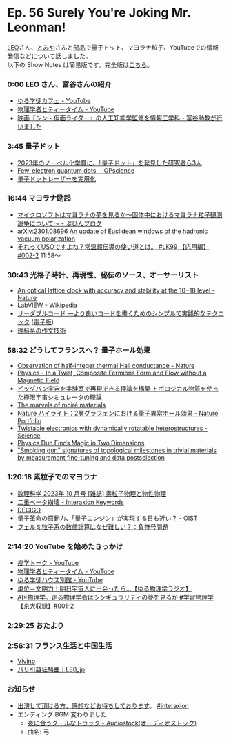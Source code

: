 # Ep. 56 Surely You're Joking Mr. Leonman!

[LEO](https://twitter.com/LE0_jp)さん、[とみや](https://twitter.com/TomiyaAkio)さんと[部品](https://twitter.com/tjmlab)で量子ドット、マヨラナ粒子、YouTubeでの情報発信などについて話しました。  
以下の Show Notes は簡易版です。完全版は[こちら](https://interaxion-podcast.github.io/56)。

### 0:00 LEO さん、富谷さんの紹介

- [ゆる学徒カフェ - YouTube](https://www.youtube.com/channel/UCayn-KD-Qjwa8ppQJ50bEAw/videos)
- [物理学者とティータイム - YouTube](https://www.youtube.com/@teatime_with_physicists)
- [映画『シン・仮面ライダー』の人工知能学監修を情報工学科・富谷助教が行いました](https://www.iput.ac.jp/osaka/news/13833/)

### 3:45 量子ドット

- [2023年のノーベル化学賞に、「量子ドット」を発見した研究者ら3人](https://www3.nhk.or.jp/news/special/nobelprize/2023/chemistry/article_28.html)
- [Few-electron quantum dots - IOPscience](https://iopscience.iop.org/article/10.1088/0034-4885/64/6/201/meta)
- [量子ドットレーザーを実用化](https://www.jst.go.jp/seika/bt123-124.html)

### 16:44 マヨラナ励起

- [マイクロソフトはマヨラナの夢を見るか～固体中におけるマヨラナ粒子観測論争について～ - ぶひんブログ](https://buhin-blog.blogspot.com/2022/08/blog-post.html)
- [arXiv:2301.08696 An update of Euclidean windows of the hadronic vacuum polarization](https://arxiv.org/abs/2301.08696)  
- [それってUSOですよね？常温超伝導の使い道とは。 #LK99 【応用編】 #002-2](https://youtu.be/yBLT32ZAWQQ&t=718) 11:58〜

### 30:43 光格子時計、再現性、秘伝のソース、オーサーリスト

- [An optical lattice clock with accuracy and stability at the 10−18 level - Nature](https://www.nature.com/articles/nature12941)
- [LabVIEW - Wikipedia](https://ja.wikipedia.org/wiki/LabVIEW)
- [リーダブルコード ―より良いコードを書くためのシンプルで実践的なテクニック](https://amzn.to/46hgVTV) ([電子版](https://www.oreilly.co.jp/books/9784873115658/))
- [理科系の作文技術](https://amzn.to/40ILIbd)

### 58:32 どうしてフランスへ？ 量子ホール効果

- [Observation of half-integer thermal Hall conductance - Nature](https://www.nature.com/articles/s41586-018-0184-1)
- [Physics - In a Twist, Composite Fermions Form and Flow without a Magnetic Field](https://physics.aps.org/articles/v16/163)
- [ビッグバン宇宙を実験室で再現できる理論を構築 トポロジカル物質を使った極限宇宙シミュレータの理論](https://www.sci.tohoku.ac.jp/news/20220517-12080.html)  
- [The marvels of moiré materials](https://www.nature.com/articles/s41578-021-00284-1)
- [Nature ハイライト：2層グラフェンにおける量子異常ホール効果 - Nature Portfolio](https://www.natureasia.com/ja-jp/nature/highlights/109666)
- [Twistable electronics with dynamically rotatable heterostructures - Science](https://www.science.org/doi/10.1126/science.aat6981)
- [Physics Duo Finds Magic in Two Dimensions](https://www.quantamagazine.org/physics-duo-finds-magic-in-two-dimensions-20220816/)
- ["Smoking gun" signatures of topological milestones in trivial materials by measurement fine-tuning and data postselection](https://arxiv.org/abs/2309.09368)

### 1:20:18 素粒子でのマヨラナ

- [数理科学 2023年 10 月号 [雑誌] 素粒子物理と物性物理](https://amzn.to/40bh2PD)
- [二重ベータ崩壊 - Interaxion Keywords](https://interaxion-podcast.github.io/keywords/dbd/)
- [DECIGO](http://tamago.mtk.nao.ac.jp/spacetime/decigo_j.html)  
- [量子革命の原動力、「量子エンジン」が実現する日も近い？ - OIST](https://www.oist.jp/ja/news-center/news/2023/9/28/powering-quantum-revolution-quantum-engines-horizon)
- [フェルミ粒子系の数値計算はなぜ難しい？：負符号問題](https://www.jstage.jst.go.jp/article/butsuri/71/9/71_594_1/_article/-char/ja)  

### 2:14:20 YouTube を始めたきっかけ

- [疫学トーク - YouTube](https://www.youtube.com/@ekigaku-talk)
- [物理学者とティータイム - YouTube](https://www.youtube.com/@teatime_with_physicists)
- [ゆる学徒ハウス別館 - YouTube](https://www.youtube.com/channel/UCpIKXghW7Z1vwyBmWXgrcBQ)
- [単位＝文明力！明日宇宙人に出会ったら…【ゆる物理学ラジオ】](https://youtu.be/FJJ7Xd7V8HY)
- [AI×物理学。走る物理学者はシンギュラリティの夢を見るか #学習物理学【京大収録】#001-2](https://youtu.be/hTHFlda88DM)

### 2:29:25 おたより

### 2:56:31 フランス生活と中国生活

- [Vivino](https://www.vivino.com/JP/ja/)
- [パリ引越狂騒曲｜LE0_jp](https://note.com/metoro/n/n5efa9438c0ec)

### お知らせ

- [出演して頂ける方、感想などお待ちしております](https://interaxion-podcast.github.io/feedback/)。 [#interaxion](https://twitter.com/hashtag/interaxion)
- エンディング BGM 変わりました
  - [夜に合うクールなトラック - Audiostock(オーディオストック)](https://audiostock.jp/audio/1409484)
  - 曲名: 弓
